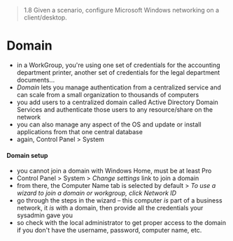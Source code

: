 > 1.8 Given a scenario, configure Microsoft Windows networking on a client/desktop.

# Domain

- in a WorkGroup, you're using one set of credentials for the accounting department printer, another set of credentials for the legal department documents...
- *Domain* lets you manage authentication from a centralized service and can scale from a small organization to thousands of computers
- you add users to a centralized domain called Active Directory Domain Services and authenticate those users to any resource/share on the network
- you can also manage any aspect of the OS and update or install applications from that one central database
- again, Control Panel > System

#### Domain setup 

- you cannot join a domain with Windows Home, must be at least Pro
- Control Panel > System > *Change settings* link to join a domain
- from there, the Computer Name tab is selected by default > *To use a wizard to join a domain or workgroup, click Network ID*
- go through the steps in the wizard – this computer *is* part of a business network, it *is* with a domain, then provide all the credentials your sysadmin gave you
- so check with the local administrator to get proper access to the domain if you don't have the username, password, computer name, etc. 